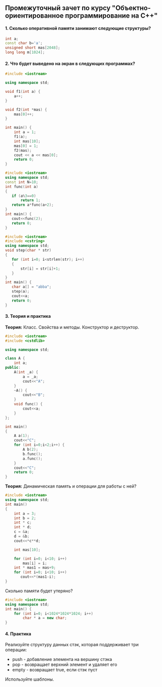 ## Промежуточный зачет по курсу "Объектно-ориентированное программирование на С++"

#### 1. Сколько оперативной памяти занимают следующие структуры?

```cpp
int a;
const char b='a';
unsigned short mas[2048];
long long m[1024];
```

#### 2. Что будет выведено на экран в следующих программах?

```cpp
#include <iostream>

using namespace std;

void f1(int a) {
    a++;
}

void f2(int *mas) {
    mas[0]++;
}

int main() {
    int a = 1;
    f1(a);
    int mas[10];
    mas[0] = 1;
    f2(mas);
    cout << a << mas[0];
    return 0;
}
```

```cpp
#include <iostream>
using namespace std;
const int N=10;
int func(int a)
{
   if (a%3==0)
       return 1;
   return a*func(a+2);
}
int main() {
   cout<<func(2);
   return 0;
}
```
```cpp
#include <iostream>
#include <cstring>
using namespace std;
void step(char * str)
{
   for (int i=0; i<strlen(str); i++)
   {
       str[i] = str[i]+1;
   }
}
int main() {
   char a[] = "abba";
   step(a);
   cout<<a;
   return 0;
}
```

#### 3. Теория и практика
**Теория:** Класс. Свойства и методы. Конструктор и деструктор.

```cpp
#include <iostream>
#include <cstdlib>

using namespace std;

class A {
    int a;
public:
    A(int _a) {
        a = _a;
        cout<<"A";
    }
    ~A() {
        cout<<"B";
    }
    void func() {
        cout<<a;
    }
};

int main()
{
    A a(1);
    cout<<"C";
    for (int i=0;i<2;i++) {
        A b(2);
        b.func();
        a.func();
    }
    cout<<"C";
    return 0;
}
```

**Теория:** Динамическая память и операции для работы с ней?

```cpp
#include <iostream>
using namespace std;
int main()
{
    int a = 3;
    int b = 2;
    int * c;
    int * d;
    c = &a;
    d = &b;
    cout<<*c**d;

    int mas[10];

    for (int i=0; i<10; i++)
        mas[i] = i;
    int * mas1 = mas+9;
    for (int i=0; i<10; i++)
       cout<<*(mas1-i);
}
```
Сколько памяти будет утеряно?
```cpp
#include <iostream>
using namespace std;
int main() {
    for (int i=0; i<1024*1024*1024; i++)
        char * a = new char;
}
```
#### 4. Практика

Реализуйте структуру данных стэк, которая поддерживает три операции:
 - push - добавление элемента на вершину стэка
 - pop - возвращает верхний элемент и удаляет его
 - empty - возвращает true, если стэк пуст

Используйте шаблоны.

